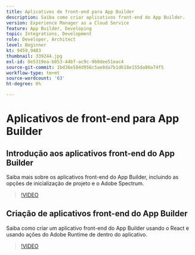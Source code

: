 ```yaml
---
title: Aplicativos de front-end para App Builder
description: Saiba como criar aplicativos front-end do App Builder.
version: Experience Manager as a Cloud Service
feature: App Builder, Developing
topic: Integrations, Development
role: Developer, Architect
level: Beginner
kt: 9459,9483
thumbnail: 339244.jpg
exl-id: 0e5319ea-b053-44bf-ac9c-9b0dee51eac4
source-git-commit: 1bd36e584d956c5ae8da7b1d618e155da86a74f5
workflow-type: tm+mt
source-wordcount: '63'
ht-degree: 0%

---
```


# Aplicativos de front-end para App Builder

## Introdução aos aplicativos front-end do App Builder

Saiba mais sobre os aplicativos front-end do App Builder, incluindo as opções de inicialização de projeto e o Adobe Spectrum.

>[!VIDEO](https://video.tv.adobe.com/v/346319/?quality=12&learn=on&captions=por_br)

## Criação de aplicativos front-end do App Builder

Saiba como criar um aplicativo front-end do App Builder usando o React e usando ações do Adobe Runtime de dentro do aplicativo.

>[!VIDEO](https://video.tv.adobe.com/v/3409741/?quality=12&learn=on&captions=por_br)
